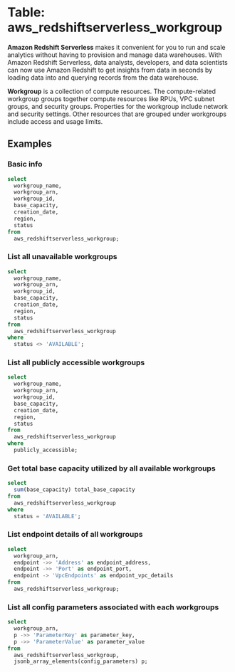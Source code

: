 # Table: aws_redshiftserverless_workgroup

**Amazon Redshift Serverless** makes it convenient for you to run and scale analytics without having to provision and manage data warehouses. With Amazon Redshift Serverless, data analysts, developers, and data scientists can now use Amazon Redshift to get insights from data in seconds by loading data into and querying records from the data warehouse.

**Workgroup** is a collection of compute resources. The compute-related workgroup groups together compute resources like RPUs, VPC subnet groups, and security groups. Properties for the workgroup include network and security settings. Other resources that are grouped under workgroups include access and usage limits.

## Examples

### Basic info

```sql
select
  workgroup_name,
  workgroup_arn,
  workgroup_id,
  base_capacity,
  creation_date,
  region,
  status
from
  aws_redshiftserverless_workgroup;
```

### List all unavailable workgroups

```sql
select
  workgroup_name,
  workgroup_arn,
  workgroup_id,
  base_capacity,
  creation_date,
  region,
  status
from
  aws_redshiftserverless_workgroup
where
  status <> 'AVAILABLE';
```

### List all publicly accessible workgroups

```sql
select
  workgroup_name,
  workgroup_arn,
  workgroup_id,
  base_capacity,
  creation_date,
  region,
  status
from
  aws_redshiftserverless_workgroup
where
  publicly_accessible;
```

### Get total base capacity utilized by all available workgroups

```sql
select
  sum(base_capacity) total_base_capacity
from
  aws_redshiftserverless_workgroup
where
  status = 'AVAILABLE';
```

### List endpoint details of all workgroups

```sql
select
  workgroup_arn,
  endpoint ->> 'Address' as endpoint_address,
  endpoint ->> 'Port' as endpoint_port,
  endpoint -> 'VpcEndpoints' as endpoint_vpc_details
from
  aws_redshiftserverless_workgroup;
```

### List all config parameters associated with each workgroups

```sql
select
  workgroup_arn,
  p ->> 'ParameterKey' as parameter_key,
  p ->> 'ParameterValue' as parameter_value
from
  aws_redshiftserverless_workgroup,
  jsonb_array_elements(config_parameters) p;
```